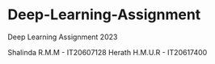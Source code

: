 # Deep-Learning-Assignment
Deep Learning Assignment 2023


Shalinda R.M.M - IT20607128
Herath H.M.U.R - IT20617400
